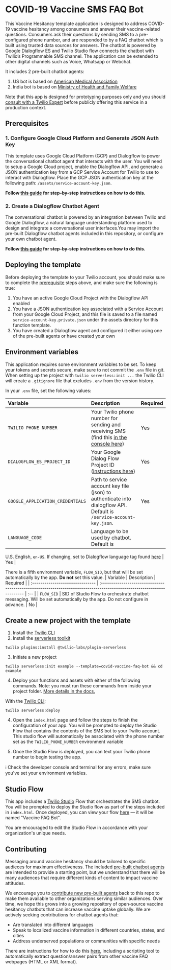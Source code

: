 # COVID-19 Vaccine SMS FAQ Bot 

This Vaccine Hesitancy template application is designed to address COVID-19 vaccine hesitancy among consumers and answer their vaccine-related questions. Consumers ask their questions by sending  SMS to a pre-configured phone number, and are responded to by a FAQ chatbot which is built using trusted data sources for answers. The chatbot is powered by Google Dialogflow ES and Twilio Studio flow connects the chatbot with Twilio’s Programmable SMS channel. The application can be extended to other digital channels such as Voice, Whatsapp or Webchat. 

It includes 2 pre-built chatbot agents:
1. US bot is based on <a href="https://www.ama-assn.org/delivering-care/public-health/covid-19-vaccines-patients-frequently-asked-questions" target="_blank"> American Medical Association </a>
2. India bot is based on <a href="https://www.mohfw.gov.in/covid_vaccination/vaccination/faqs.html" target="_blank"> Ministry of Health and Family Welfare </a> 

Note that this app is designed for prototyping purposes only and you should <a href="https://ahoy.twilio.com/vaccine-distribution-1" target="_blank">consult with a Twilio Expert</a> before publicly offering this service in a production context.

## Prerequisites

### 1. Configure Google Cloud Platform and Generate JSON Auth Key

This template uses Google Cloud Platform (GCP) and Dialogflow to power the conversational chatbot
agent that interacts with the user. You will need to setup a Google Cloud project, enable the Dialogflow API, and generate a JSON authentication key from a GCP Service Account for Twilio to use to interact with Dialogflow. Place the GCP JSON authentication key at the following path: `/assets/service-account-key.json`.

**Follow [this guide](prerequisites/google-cloud-platform-config.md) for step-by-step instructions on how to do this.**

### 2. Create a Dialogflow Chatbot Agent

The conversational chatbot is powered by an integration between Twilio and Google Dialogflow, a natural language understanding platform used to design and integrate a conversational user interfaces.You may import the pre-built Dialogflow chatbot agents included in this repository, or configure your own chatbot agent.

**Follow [this guide](prerequisites/dialogflow-config.md) for step-by-step instructions on how to do this.**

## Deploying the template
Before deploying the template to your Twilio account, you should make sure to complete the [prerequisite](#prerequisites) steps above, and make sure the following is true:
1. You have an active Google Cloud Project with the Dialogflow API enabled
2. You have a JSON authentication key associated with a Service Account from your Google Cloud Project, and this file is saved to a file named `service-account-key.private.json` under the assets directory for this function template.
3. You have created a Dialogflow agent and configured it either using one of the pre-built agents or have created your own

## Environment variables

This application requires some environment variables to be set. To keep your tokens and secrets secure, make sure to not commit the `.env` file in git. When setting up the project with `twilio serverless:init ...` the Twilio CLI will create a `.gitignore` file that excludes `.env` from the version history.

In your `.env` file, set the following values:

| Variable | Description | Required |
| :------------------------------- | :----------------------------------------------------------------------------------------------------------------------  | :-- |
| `TWILIO PHONE NUMBER`            | Your Twilio phone number for sending and receiving SMS (find this [in the console here](https://www.twilio.com/console/phone-numbers/incoming))| Yes |
| `DIALOGFLOW_ES_PROJECT_ID`       | Your Google Dialog Flow Project ID ([instructions here](https://cloud.google.com/resource-manager/docs/creating-managing-projects#identifying_projects))                                                                                                              | Yes |
| `GOOGLE_APPLICATION_CREDENTIALS` | Path to service account key file (json) to authenticate into dialogflow API. Default is `/service-account-key.json`.                                                      | Yes  |
| `LANGUAGE_CODE` | Language to be used by chatbot. Default is
U.S. English, `en-US`. If changing, set to Dialogflow language
tag found [here](https://cloud.google.com/dialogflow/es/docs/reference/language)                                                      | Yes  |

There is a fifth environment variable, `FLOW_SID`, but that will be set automatically by the app. **Do not** set this value.
| Variable | Description | Required |
| :------------------------------- | :----------------------------------------------------------------------------------------------------------------------  | :-- |
| `FLOW_SID`                       | SID of Studio Flow to orchestrate chatbot messaging. Will be set automatically by the app. Do not configure in advance.                                                                        | No  |

## Create a new project with the template

1. Install the [Twilio CLI](https://www.twilio.com/docs/twilio-cli/quickstart#install-twilio-cli)
2. Install the [serverless toolkit](https://www.twilio.com/docs/labs/serverless-toolkit/getting-started)

```shell
twilio plugins:install @twilio-labs/plugin-serverless
```

3. Initiate a new project

```
twilio serverless:init example --template=covid-vaccine-faq-bot && cd example
```

4. Deploy your functions and assets with either of the following commands. Note: you must run these commands from inside your project folder. [More details in the docs.](https://www.twilio.com/docs/labs/serverless-toolkit)

With the [Twilio CLI](https://www.twilio.com/docs/twilio-cli/quickstart):

```
twilio serverless:deploy
```

4. Open the `index.html` page and follow the steps to finish the configuration of your app. You will be prompted to deploy the Studio Flow that contains the contents of the SMS bot to your Twilio account. This studio flow will automatically be associated with the phone number set as the `TWILIO_PHONE_NUMBER` environment variable

5. Once the Studio Flow is deployed, you can text your Twilio phone number to begin testing the app.

ℹ️ Check the developer console and terminal for any errors, make sure you've set your environment variables.

## Studio Flow
This app includes a [Twilio Studio](https://www.twilio.com/studio) Flow that orchestrates the SMS chatbot. You will be prompted to deploy the Studio flow as part of the steps included in `index.html`. Once deployed, you can view your flow [here](https://www.twilio.com/console/studio/dashboard) — it will be named "Vaccine FAQ Bot".

You are encouraged to edit the Studio Flow in accordance with your organization's unique needs.

## Contributing
Messaging around vaccine hesitancy should be tailored to specific audieces for maximum effectiveness. The included [pre-built chatbot agents](https://github.com/twilio/covid-vaccine-faq-bot/tree/master/prebuilt-chatbots) are intended to provide a starting point, but we understand that there will be many audiences that require different kinds of content to impact vaccine attitudes.

We encourage you to [contribute new pre-built agents](https://github.com/twilio/covid-vaccine-faq-bot/pulls) back to this repo to make them available to other organizations serving similar audiences. Over time, we hope this grows into a growing repository of open-source vaccine hesitancy chatbots that can increase vaccine uptake globally. We are actively seeking contributions for chatbot agents that:

- Are translated into different languages
- Speak to localized vaccine information in different countries, states, and cities
- Address underserved populations or communities with specific needs

There are instructions for how to do this  [here](prerequisites/dialogflow-config.md#2-configure-your-own-dialogflow-chatbot-agent), including a scripting tool to automatically extract question/answer pairs from other vaccine FAQ webpages (HTML or XML format).
